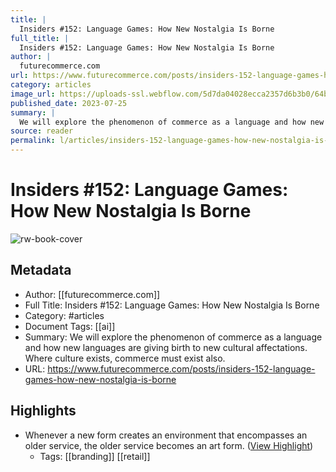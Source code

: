 ```yaml
---
title: |
  Insiders #152: Language Games: How New Nostalgia Is Borne
full_title: |
  Insiders #152: Language Games: How New Nostalgia Is Borne
author: |
  futurecommerce.com
url: https://www.futurecommerce.com/posts/insiders-152-language-games-how-new-nostalgia-is-borne
category: articles
image_url: https://uploads-ssl.webflow.com/5d7da04028ecca2357d6b3b0/64bee46446150ada6146361d_Insiders%20Images%20(1).png
published_date: 2023-07-25
summary: |
  We will explore the phenomenon of commerce as a language and how new languages are giving birth to new cultural affectations. Where culture exists, commerce must exist also.
source: reader
permalink: l/articles/insiders-152-language-games-how-new-nostalgia-is-borne
---
```

# Insiders #152: Language Games: How New Nostalgia Is Borne

![rw-book-cover](https://uploads-ssl.webflow.com/5d7da04028ecca2357d6b3b0/64bee46446150ada6146361d_Insiders%20Images%20(1).png)

## Metadata
- Author: [[futurecommerce.com]]
- Full Title: Insiders #152: Language Games: How New Nostalgia Is Borne
- Category: #articles
- Document Tags: [[ai]] 
- Summary: We will explore the phenomenon of commerce as a language and how new languages are giving birth to new cultural affectations. Where culture exists, commerce must exist also.
- URL: https://www.futurecommerce.com/posts/insiders-152-language-games-how-new-nostalgia-is-borne

## Highlights
- Whenever a new form creates an environment that encompasses an older service, the older service becomes an art form. ([View Highlight](https://read.readwise.io/read/01h668n91gpnwcffryaqt9wdkn))
    - Tags: [[branding]] [[retail]] 


